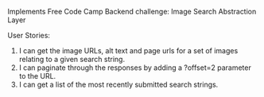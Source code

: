 Implements Free Code Camp Backend challenge: Image Search Abstraction Layer

User Stories: 

1) I can get the image URLs, alt text and page urls for a set of images relating to a given search string.
2) I can paginate through the responses by adding a ?offset=2 parameter to the URL.
3) I can get a list of the most recently submitted search strings.